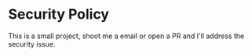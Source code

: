 # Security Policy

This is a small project, shoot me a email or open a PR and I'll address the security issue.
